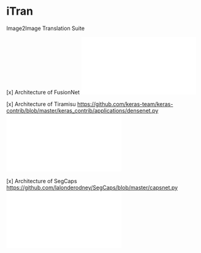 # iTran
Image2Image Translation Suite

[x] Architecture of FusionNet
![FusionNet](Architecture_FusionNet.pdf)

[x] Architecture of Tiramisu    https://github.com/keras-team/keras-contrib/blob/master/keras_contrib/applications/densenet.py
![Tiramisu](Architecture_Tiramisu.pdf)

[x] Architecture of SegCaps     https://github.com/lalonderodney/SegCaps/blob/master/capsnet.py 
![SegCaps](Architecture_SegCaps.pdf)
